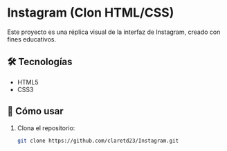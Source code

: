 # Instagram (Clon HTML/CSS)

Este proyecto es una réplica visual de la interfaz de Instagram, creado con fines educativos.

## 🛠 Tecnologías
- HTML5
- CSS3

## 🚀 Cómo usar
1. Clona el repositorio:
   ```bash
   git clone https://github.com/claretd23/Instagram.git
